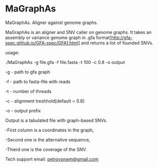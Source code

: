 # MaGraphAs
MaGraphAs. Aligner against genome graphs.

MaGraphAs is an aligner and SNV caller on genome graphs. It takes an assembly or variance genome graph in .gfa format[http://gfa-spec.github.io/GFA-spec/GFA1.html]  and returns a list of founded SNVs. 

usage:

./MaGraphAs -g file.gfa -f file.fasta -t 100 -c 0.8 -o output

-g - path to gfa graph

-f - path to fasta-file with reads

-t - number of threads

-c - alignment treshhold[default = 0.8]

-o - output prefix

Output is a tabulated file with graph-based SNVs. 

-First column is a coordinates in the graph, 

-Second one is the alternative sequence, 

-Thierd one is the coverage of the SNV. 


Tech support email: petrovsnwm@gmail.com
